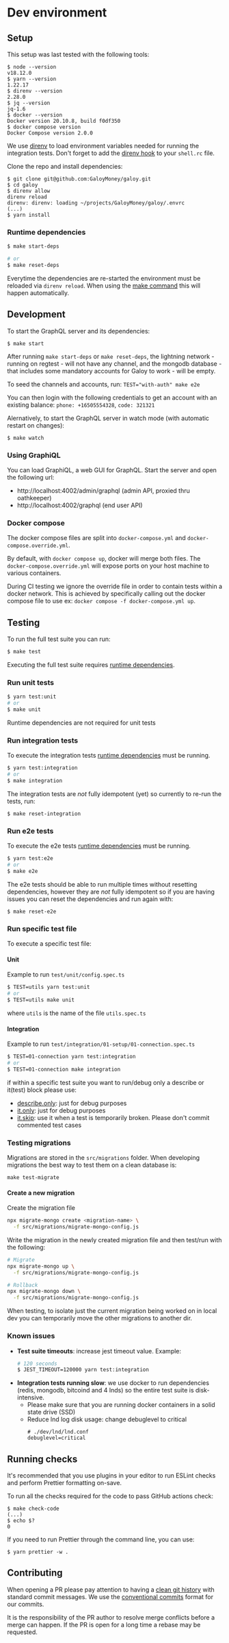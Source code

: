 # Dev environment

## Setup

This setup was last tested with the following tools:
```
$ node --version
v18.12.0
$ yarn --version
1.22.17
$ direnv --version
2.28.0
$ jq --version
jq-1.6
$ docker --version
Docker version 20.10.8, build f0df350
$ docker compose version
Docker Compose version 2.0.0
```

We use [direnv](https://direnv.net) to load environment variables needed for running the integration tests.
Don't forget to add the [direnv hook](https://direnv.net/docs/hook.html) to your `shell.rc` file.

Clone the repo and install dependencies:
```
$ git clone git@github.com:GaloyMoney/galoy.git
$ cd galoy
$ direnv allow
direnv reload
direnv: direnv: loading ~/projects/GaloyMoney/galoy/.envrc
(...)
$ yarn install
```

### Runtime dependencies

```bash
$ make start-deps

# or
$ make reset-deps
```
Everytime the dependencies are re-started the environment must be reloaded via `direnv reload`. When using the [make command](../Makefile) this will happen automatically.

## Development

To start the GraphQL server and its dependencies:
```
$ make start
```

After running `make start-deps` or `make reset-deps`, the lightning network - running on regtest - will not have any channel, and the mongodb database - that includes some mandatory accounts for Galoy to work - will be empty.

To seed the channels and accounts, run: `TEST="with-auth" make e2e`

You can then login with the following credentials to get an account with an existing balance: `phone: +16505554328`, `code: 321321`

Alernatively, to start the GraphQL server in watch mode (with automatic restart on changes):
```
$ make watch
```

### Using GraphiQL

You can load GraphiQL, a web GUI for GraphQL. Start the server and open the following url:

- http://localhost:4002/admin/graphql (admin API, proxied thru oathkeeper)
- http://localhost:4002/graphql (end user API)

### Docker compose

The docker compose files are split into `docker-compose.yml` and `docker-compose.override.yml`.

By default, with `docker compose up`, docker will merge both files. The `docker-compose.override.yml` will expose ports on your host machine to various containers.

During CI testing we ignore the override file in order to contain tests within a docker network. This is achieved by specifically calling out the docker compose file to use ex: `docker compose -f docker-compose.yml up`.

## Testing

To run the full test suite you can run:

```bash
$ make test
```
Executing the full test suite requires [runtime dependencies](#runtime-dependencies).

### Run unit tests

```bash
$ yarn test:unit
# or
$ make unit
```

Runtime dependencies are not required for unit tests

### Run integration tests

To execute the integration tests [runtime dependencies](#runtime-dependencies) must be running.

```bash
$ yarn test:integration
# or
$ make integration
```

The  integration tests are *not* fully idempotent (yet) so currently to re-run the tests, run:
```
$ make reset-integration
```

### Run e2e tests

To execute the e2e tests [runtime dependencies](#runtime-dependencies) must be running.

```bash
$ yarn test:e2e
# or
$ make e2e
```

The e2e tests should be able to run multiple times without resetting dependencies, however they are *not* fully idempotent so if you are having issues you can reset the dependencies and run again with:
```
$ make reset-e2e
```

### Run specific test file

To execute a specific test file:

#### Unit

Example to run `test/unit/config.spec.ts`

```bash
$ TEST=utils yarn test:unit
# or
$ TEST=utils make unit
```
where `utils` is the name of the file `utils.spec.ts`

#### Integration

Example to run `test/integration/01-setup/01-connection.spec.ts`

```bash
$ TEST=01-connection yarn test:integration
# or
$ TEST=01-connection make integration
```

if within a specific test suite you want to run/debug only a describe or it(test) block please use:
* [describe.only](https://jestjs.io/docs/api#describeonlyname-fn): just for debug purposes
* [it.only](https://jestjs.io/docs/api#testonlyname-fn-timeout): just for debug purposes
* [it.skip](https://jestjs.io/docs/api#testskipname-fn): use it when a test is temporarily broken. Please don't commit commented test cases

### Testing migrations

Migrations are stored in the `src/migrations` folder.
When developing migrations the best way to test them on a clean database is:
```
make test-migrate
```

#### Create a new migration

Create the migration file

```bash
npx migrate-mongo create <migration-name> \
  -f src/migrations/migrate-mongo-config.js
```

Write the migration in the newly created migration file and then test/run with the following:
```bash
# Migrate
npx migrate-mongo up \
  -f src/migrations/migrate-mongo-config.js

# Rollback
npx migrate-mongo down \
  -f src/migrations/migrate-mongo-config.js
```

When testing, to isolate just the current migration being worked on in local dev you can temporarily move the other migrations to another dir.

### Known issues

* **Test suite timeouts**: increase jest timeout value. Example:
  ```bash
  # 120 seconds
  $ JEST_TIMEOUT=120000 yarn test:integration
  ```
* **Integration tests running slow**: we use docker to run dependencies (redis, mongodb, bitcoind and 4 lnds) so the entire test suite is disk-intensive.
  * Please make sure that you are running docker containers in a solid state drive (SSD)
  * Reduce lnd log disk usage: change debuglevel to critical
    ```
    # ./dev/lnd/lnd.conf
    debuglevel=critical
    ```

## Running checks

It's recommended that you use plugins in your editor to run ESLint checks and perform Prettier formatting on-save.

To run all the checks required for the code to pass GitHub actions check:

```
$ make check-code
(...)
$ echo $?
0
```

If you need to run Prettier through the command line, you can use:

```
$ yarn prettier -w .
```

## Contributing

When opening a PR please pay attention to having a [clean git history](https://medium.com/@catalinaturlea/clean-git-history-a-step-by-step-guide-eefc0ad8696d) with standard commit messages. We use the [conventional commits](https://www.conventionalcommits.org/en/v1.0.0/) format for our commits.

It is the responsibility of the PR author to resolve merge conflicts before a merge can happen. If the PR is open for a long time a rebase may be requested.
